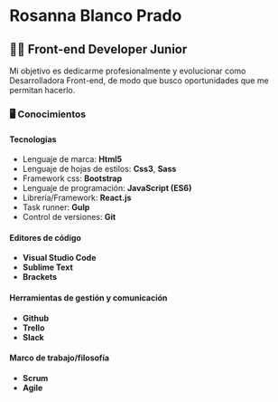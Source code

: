 
# Rosanna Blanco Prado 

## :woman_technologist: Front-end Developer Junior
Mi objetivo es dedicarme profesionalmente y evolucionar como Desarrolladora Front-end, de modo que busco oportunidades que me permitan hacerlo.

### :desktop_computer: Conocimientos 

#### Tecnologías 
- Lenguaje de marca: **Html5**
- Lenguaje de hojas de estilos: **Css3**, **Sass**
- Framework css: **Bootstrap**
- Lenguaje de programación: **JavaScript (ES6)**
- Librería/Framework: **React.js**
- Task runner: **Gulp**
- Control de versiones: **Git**

#### Editores de código
- **Visual Studio Code**
- **Sublime Text**
- **Brackets**

#### Herramientas de gestión y comunicación
- **Github**
- **Trello**
- **Slack**

#### Marco de trabajo/filosofía
- **Scrum**
- **Agile**





 





